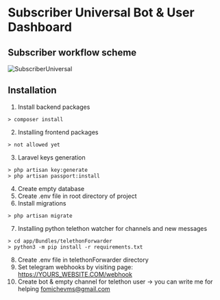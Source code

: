 # Subscriber Universal Bot & User Dashboard
## Subscriber workflow scheme
![SubscriberUniversal](https://user-images.githubusercontent.com/3332161/159100708-6f0c2b01-0661-4b07-8a48-909c26e542e3.png)

## Installation

1. Install backend packages
```
> composer install
```  
2. Installing frontend packages
```
> not allowed yet
```  
3. Laravel keys generation
```
> php artisan key:generate
> php artisan passport:install
```
4. Create empty database
5. Create .env file in root directory of project
6. Install migrations
```
> php artisan migrate
```
7. Installing python telethon watcher for channels and new messages
```
> cd app/Bundles/telethonForwarder
> python3 -m pip install -r requirements.txt
```
8. Create .env file in telethonForwarder directory
9. Set telegram webhooks by visiting page: https://YOURS_WEBSITE.COM/webhook
10. Create bot & empty channel for telethon user -> you can write me for helping fomichevms@gmail.com